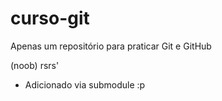 # curso-git

Apenas um repositório para praticar Git e GitHub

(noob) rsrs'


- Adicionado via submodule :p
